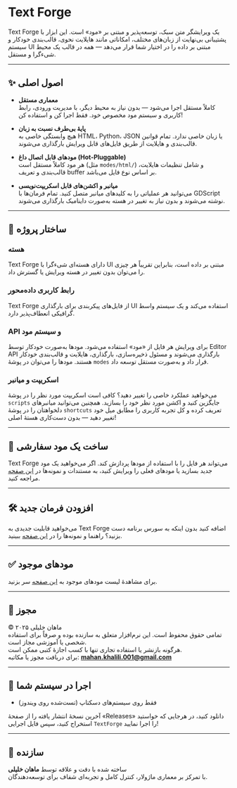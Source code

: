 # Text Forge

Text Forge یک ویرایشگر متن سبک، توسعه‌پذیر و مبتنی بر «مود» است. این ابزار با پشتیبانی بی‌نهایت از زبان‌های مختلف، امکاناتی مانند هایلایت نحوی، قالب‌بندی خودکار و سیستم UI مبتنی بر داده را در اختیار شما قرار می‌دهد — همه در قالب یک محیط شی‌ء‌گرا و مستقل.

---

## ✨ اصول اصلی

- **معماری مستقل**  
  کاملاً مستقل اجرا می‌شود — بدون نیاز به محیط دیگر، با مدیریت ورودی، رابط کاربری و سیستم مود مخصوص خود. فقط اجرا کن و استفاده کن!

- **پایهٔ بی‌طرف نسبت به زبان**  
  هیچ وابستگی خاصی به HTML، Python، JSON یا زبان خاصی ندارد. تمام قوانین قالب‌بندی و هایلایت از طریق فایل‌های قابل ویرایش بارگذاری می‌شوند.

- **مودهای قابل اتصال داغ (Hot-Pluggable)**  
  هر مود کاملاً مستقل است (مثل `modes/html/`) و شامل تنظیمات هایلایت، قالب‌بندی و تعریف buffer بر اساس نوع فایل می‌باشد.

- **میانبر و اکشن‌های قابل اسکریپت‌نویسی**  
  می‌توانید هر عملیاتی را به کلیدهای میانبر متصل کنید. تمام فرمان‌ها با GDScript نوشته می‌شوند و بدون نیاز به تغییر در هسته به‌صورت داینامیک بارگذاری می‌شوند.

---

## 🧠 ساختار پروژه

### هسته
Text Forge دارای هسته‌ای شی‌ءگرا با UI مبتنی بر داده است، بنابراین تقریباً هر چیزی را می‌توان بدون تغییر در هسته ویرایش یا گسترش داد.

### رابط کاربری داده‌محور
Text Forge از فایل‌های پیکربندی برای بارگذاری UI استفاده می‌کند و یک سیستم واسط گرافیکی انعطاف‌پذیر دارد.

### API و سیستم مود
برای ویرایش هر فایل از «مود» استفاده می‌شود. مودها به‌صورت خودکار توسط Editor API بارگذاری می‌شوند و مسئول ذخیره‌سازی، بارگذاری، هایلایت و قالب‌بندی خودکار هستند. مودها را می‌توان در پوشهٔ `modes` قرار داد و به‌صورت مستقل توسعه داد.

### اسکریپت و میانبر
می‌خواهید عملکرد خاصی را تغییر دهید؟ کافی است اسکریپت مورد نظر را در پوشهٔ `scripts` جایگزین کنید و اکشن مورد نظر خود را بسازید. همچنین می‌توانید میانبرهای دلخواهتان را در پوشهٔ `shortcuts` تعریف کرده و کل تجربه کاربری را مطابق میل خود تغییر دهید — بدون دست‌کاری هستهٔ اصلی!

---

## 🧩 ساخت یک مود سفارشی

Text Forge می‌تواند هر فایل را با استفاده از مودها پردازش کند. اگر می‌خواهید یک مود جدید بسازید یا مودهای فعلی را ویرایش کنید، به مستندات و نمونه‌ها در [این صفحه](https://github.com/mkh-user/text-forge) مراجعه کنید.

---

## 🛠 افزودن فرمان جدید

می‌خواهید قابلیت جدیدی به Text Forge اضافه کنید بدون اینکه به سورس برنامه دست بزنید؟ راهنما و نمونه‌ها را در [این صفحه](https://github.com/mkh-user/text-forge) ببینید.

---

## ✅ مودهای موجود

برای مشاهدهٔ لیست مودهای موجود به [این صفحه](https://github.com/mkh-user/text-forge) سر بزنید.

---

## 🔐 مجوز

© ۲۰۲۵ ماهان خلیلی  
تمامی حقوق محفوظ است. این نرم‌افزار متعلق به سازنده بوده و صرفاً برای استفاده شخصی یا آموزشی مجاز است.  
هرگونه بازنشر یا استفاده تجاری تنها با کسب اجازهٔ کتبی ممکن است.  
برای دریافت مجوز یا مکاتبه: **mahan.khalili.001@gmail.com**

---

## 🚀 اجرا در سیستم شما

- فقط روی سیستم‌های دسکتاپ (تست‌شده روی ویندوز)

آخرین نسخهٔ انتشار یافته را از صفحهٔ «Releases» دانلود کنید، در هرجایی که خواستید استخراج کنید، سپس فایل اجرایی `TextForge` را اجرا نمایید!

---

## 🙌 سازنده

ساخته شده با دقت و علاقه توسط **ماهان خلیلی**  
با تمرکز بر معماری ماژولار، کنترل کامل و تجربه‌ای شفاف برای توسعه‌دهندگان.